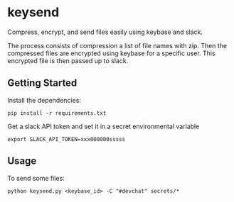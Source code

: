 # keysend

Compress, encrypt, and send files easily using keybase and slack.

The process consists of compression a list of file names with zip. Then the compressed files are encrypted using keybase for a specific user. This encrypted file is then passed up to slack.

## Getting Started

Install the dependencies:

```shell
pip install -r requirements.txt
```

Get a slack API token and set it in a secret environmental variable

```shell
export SLACK_API_TOKEN=xxx000000sssss
```

## Usage

To send some files:

```shell
python keysend.py <keybase_id> -C "#devchat" secrets/*
```
